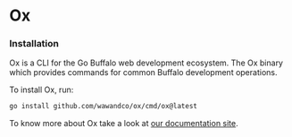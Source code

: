 # Ox

### Installation
Ox is a CLI for the Go Buffalo web development ecosystem. The Ox binary which provides commands for common Buffalo development operations.

To install Ox, run:

```sh
go install github.com/wawandco/ox/cmd/ox@latest
```

To know more about Ox take a look at [our documentation site](https://oxcli.com).